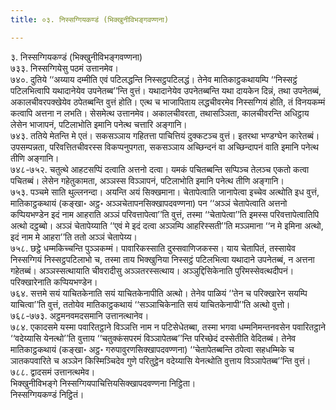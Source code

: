 ```yaml
---
title: ०३. निस्सग्गियकण्डं (भिक्खुनीविभङ्गवण्णना)

---
```

३. निस्सग्गियकण्डं (भिक्खुनीविभङ्गवण्णना)  
७३३. निस्सग्गियेसु पठमं उत्तानमेव।  
७४०. दुतिये ‘‘अय्याय दम्मीति एवं पटिलद्धन्ति निस्सट्ठपटिलद्धं। तेनेव मातिकाट्ठकथायम्पि ‘‘निस्सट्ठं पटिलभित्वापि यथादानेयेव उपनेतब्ब’’न्ति वुत्तं। यथादानेयेव उपनेतब्बन्ति यथा दायकेन दिन्नं, तथा उपनेतब्बं, अकालचीवरपक्खेयेव ठपेतब्बन्ति वुत्तं होति। एत्थ च भाजापिताय लद्धचीवरमेव निस्सग्गियं होति, तं विनयकम्मं कत्वापि अत्तना न लभति। सेसमेत्थ उत्तानमेव। अकालचीवरता, तथासञ्ञिता, कालचीवरन्ति अधिट्ठाय लेसेन भाजापनं, पटिलाभोति इमानि पनेत्थ चत्तारि अङ्गानि।  
७४३. ततिये मेतन्ति मे एतं। सकसञ्ञाय गहितत्ता पाचित्तियं दुक्कटञ्च वुत्तं। इतरथा भण्डग्घेन कारेतब्बं। उपसम्पन्नता, परिवत्तितचीवरस्स विकप्पनुपगता, सकसञ्ञाय अच्छिन्दनं वा अच्छिन्दापनं वाति इमानि पनेत्थ तीणि अङ्गानि।  
७४८-७५२. चतुत्थे आहटसप्पिं दत्वाति अत्तनो दत्वा। यमकं पचितब्बन्ति सप्पिञ्च तेलञ्च एकतो कत्वा पचितब्बं। लेसेन गहेतुकामता, अञ्ञस्स विञ्ञापनं, पटिलाभोति इमानि पनेत्थ तीणि अङ्गानि।  
७५३. पञ्चमे साति थुल्लनन्दा। अयन्ति अयं सिक्खमाना। चेतापेत्वाति जानापेत्वा इच्चेव अत्थोति इध वुत्तं, मातिकाट्ठकथायं (कङ्खा॰ अट्ठ॰ अञ्ञचेतापनसिक्खापदवण्णना) पन ‘‘अञ्ञं चेतापेत्वाति अत्तनो कप्पियभण्डेन इदं नाम आहराति अञ्ञं परिवत्तापेत्वा’’ति वुत्तं, तस्मा ‘‘चेतापेत्वा’’ति इमस्स परिवत्तापेत्वातिपि अत्थो दट्ठब्बो। अञ्ञं चेतापेय्याति ‘‘एवं मे इदं दत्वा अञ्ञम्पि आहरिस्सती’’ति मञ्ञमाना ‘‘न मे इमिना अत्थो, इदं नाम मे आहरा’’ति ततो अञ्ञं चेतापेय्य।  
७५८. छट्ठे धम्मकिच्चन्ति पुञ्ञकम्मं। पावारिकस्साति दुस्सवाणिजकस्स। याय चेतापितं, तस्सायेव निस्सग्गियं निस्सट्ठपटिलाभो च, तस्मा ताय भिक्खुनिया निस्सट्ठं पटिलभित्वा यथादाने उपनेतब्बं, न अत्तना गहेतब्बं। अञ्ञस्सत्थायाति चीवरादीसु अञ्ञतरस्सत्थाय। अञ्ञुद्दिसिकेनाति पुरिमस्सेवत्थदीपनं। परिक्खारेनाति कप्पियभण्डेन।  
७६४. सत्तमे सयं याचितकेनाति सयं याचितकेनापीति अत्थो। तेनेव पाळियं ‘‘तेन च परिक्खारेन सयम्पि याचित्वा’’ति वुत्तं, ततोयेव मातिकाट्ठकथायं ‘‘सञ्ञाचिकेनाति सयं याचितकेनापी’’ति अत्थो वुत्तो।  
७६८-७७३. अट्ठमनवमदसमानि उत्तानत्थानेव।  
७८४. एकादसमे यस्मा पवारितट्ठाने विञ्ञत्ति नाम न पटिसेधेतब्बा, तस्मा भगवा धम्मनिमन्तनवसेन पवारितट्ठाने ‘‘वदेय्यासि येनत्थो’’ति वुत्ताय ‘‘चतुक्कंसपरमं विञ्ञापेतब्ब’’न्ति परिच्छेदं दस्सेतीति वेदितब्बं। तेनेव मातिकाट्ठकथायं (कङ्खा॰ अट्ठ॰ गरुपावुरणसिक्खापदवण्णना) ‘‘चेतापेतब्बन्ति ठपेत्वा सहधम्मिके च ञातकपवारिते च अञ्ञेन किस्मिञ्चिदेव गुणे परितुट्ठेन वदेय्यासि येनत्थोति वुत्ताय विञ्ञापेतब्ब’’न्ति वुत्तं।  
७८८. द्वादसमं उत्तानत्थमेव।  
भिक्खुनीविभङ्गे निस्सग्गियपाचित्तियसिक्खापदवण्णना निट्ठिता।  
निस्सग्गियकण्डं निट्ठितं।  